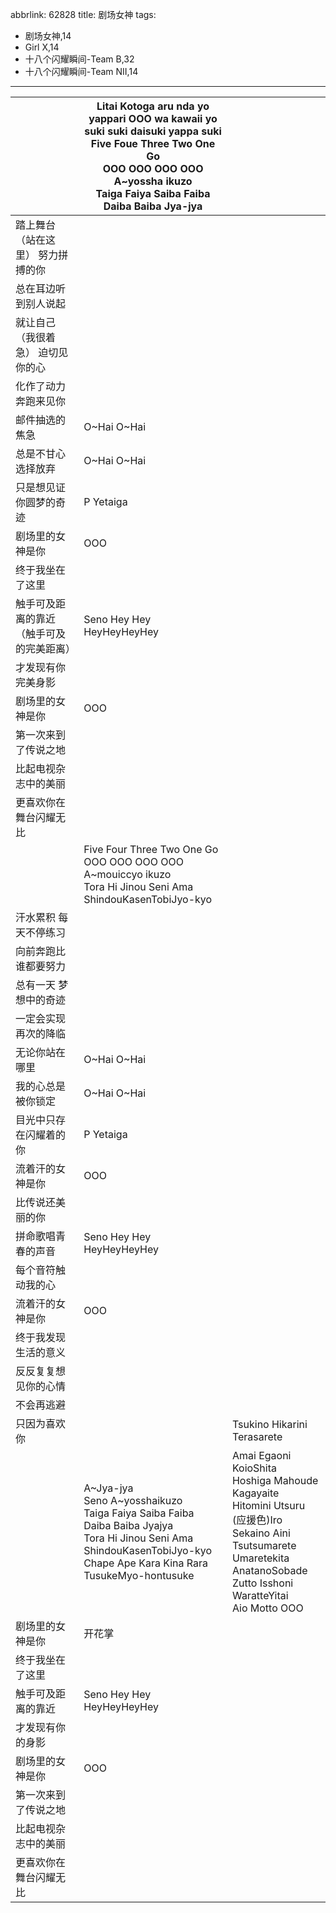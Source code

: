 abbrlink: 62828
title: 剧场女神
tags:
  - 剧场女神,14
  - Girl X,14
  - 十八个闪耀瞬间-Team B,32
  - 十八个闪耀瞬间-Team NII,14
---
|      |Litai Kotoga aru nda yo<br>yappari OOO wa kawaii yo<br>suki suki daisuki yappa suki<br>Five Foue Three Two One Go<br>OOO OOO OOO OOO<br>A~yossha ikuzo<br>Taiga Faiya Saiba Faiba Daiba Baiba Jya-jya|      |
|--|--|--|
|踏上舞台（站在这里） 努力拼搏的你|      |      |
|总在耳边听到别人说起|      |      |
|就让自己（我很着急） 迫切见你的心|      |      |
|化作了动力奔跑来见你|      |      |
|邮件抽选的焦急|O~Hai O~Hai|      |
|总是不甘心选择放弃|O~Hai O~Hai|      |
|只是想见证你圆梦的奇迹|P Yetaiga|      |
|剧场里的女神是你|OOO|      |
|终于我坐在了这里|      |      |
|触手可及距离的靠近（触手可及的完美距离）|Seno Hey Hey HeyHeyHeyHey|      |
|才发现有你完美身影|      |      |
|剧场里的女神是你|OOO|      |
|第一次来到了传说之地|      |      |
|比起电视杂志中的美丽|      |      |
|更喜欢你在舞台闪耀无比|      |      |
|      |Five Four Three Two One Go<br>OOO OOO OOO OOO<br>A~mouiccyo ikuzo<br>Tora Hi Jinou Seni Ama ShindouKasenTobiJyo-kyo|      |
|汗水累积 每天不停练习|      |      |
|向前奔跑比谁都要努力|      |      |
|总有一天 梦想中的奇迹|      |      |
|一定会实现再次的降临|      |      |
|无论你站在哪里|O~Hai O~Hai|      |
|我的心总是被你锁定|O~Hai O~Hai|      |
|目光中只存在闪耀着的你|P Yetaiga|      |
|流着汗的女神是你|OOO|      |
|比传说还美丽的你|      |      |
|拼命歌唱青春的声音|Seno Hey Hey HeyHeyHeyHey|      |
|每个音符触动我的心|      |      |
|流着汗的女神是你|OOO|      |
|终于我发现生活的意义|      |      |
|反反复复想见你的心情|      |      |
|不会再逃避|      |      |
|只因为喜欢你|      |Tsukino Hikarini Terasarete|
|      |A~Jya-jya<br>Seno A~yosshaikuzo<br>Taiga Faiya Saiba Faiba Daiba Baiba Jyajya<br>Tora Hi Jinou Seni Ama ShindouKasenTobiJyo-kyo<br>Chape Ape Kara Kina Rara TusukeMyo-hontusuke|Amai Egaoni KoioShita<br>Hoshiga Mahoude Kagayaite<br>Hitomini Utsuru (应援色)Iro<br>Sekaino Aini Tsutsumarete<br>Umaretekita AnatanoSobade<br>Zutto Isshoni WaratteYitai<br>Aio Motto OOO|
|剧场里的女神是你|开花掌|      |
|终于我坐在了这里|      |      |
|触手可及距离的靠近|Seno Hey Hey HeyHeyHeyHey|      |
|才发现有你的身影|      |      |
|剧场里的女神是你|OOO|      |
|第一次来到了传说之地|      |      |
|比起电视杂志中的美丽|      |      |
|更喜欢你在舞台闪耀无比|      |      |
